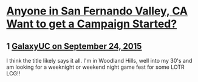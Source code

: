# [Anyone in San Fernando Valley, CA Want to get a Campaign Started?](https://community.fantasyflightgames.com/topic/189375-anyone-in-san-fernando-valley-ca-want-to-get-a-campaign-started/)

## 1 [GalaxyUC on September 24, 2015](https://community.fantasyflightgames.com/topic/189375-anyone-in-san-fernando-valley-ca-want-to-get-a-campaign-started/?do=findComment&comment=1815633)

I think the title likely says it all. I'm in Woodland Hills, well into my 30's and am looking for a weeknight or weekend night game fest for some LOTR LCG!!

 


